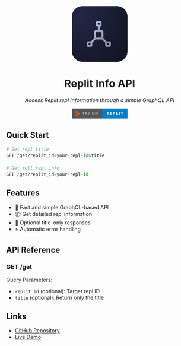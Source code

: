 
<div align="center">
  <img src="https://github.com/kairos-xx/replit_info/raw/main/assets/icon_raster.png" alt="Replit Info API Logo" width="150"/>
  <h1>Replit Info API</h1>
  <p><em>Access Replit repl information through a simple GraphQL API</em></p>

  <a href="https://replit.com/@kairos/replitinfo">
    <img src="https://github.com/kairos-xx/replit_info/raw/main/assets/replit.png" alt="Try it on Replit" width="150"/>
  </a>
</div>

## Quick Start
```python
# Get repl title
GET /get?replit_id=your-repl-id&title

# Get full repl info
GET /get?replit_id=your-repl-id
```

## Features
- 🚀 Fast and simple GraphQL-based API
- 📦 Get detailed repl information
- 🎯 Optional title-only responses
- ⚡ Automatic error handling

## API Reference
### GET /get
Query Parameters:
- `replit_id` (optional): Target repl ID
- `title` (optional): Return only the title

## Links
- [GitHub Repository](https://github.com/kairos-xx/replit_info.git)
- [Live Demo](https://replit.com/@kairos/replitinfo)
